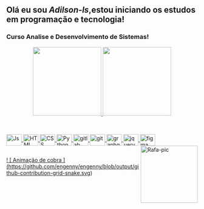 ##  Olá eu sou _*Adilson-ls*_,estou iniciando os estudos em programação e tecnologia!
 
### Curso Analise e Desenvolvimento de Sistemas!

<div align = "center">
  <a href="https://github.com/Adilson-ls">
  <img height = "180em" src = "https://github-readme-stats.vercel.app/api?username=Adilson-ls&show_icons=true&theme=dracula&include_all_commits=true&count_private=true" />
  <img height = "180em" src = "https://github-readme-stats.vercel.app/api/top-langs/?username=Adilson-ls&layout=compact&langs_count=6&theme=dracula" /> 
</div>

##

 <div style = "display: inline_block"> <br>
  <img align = "center" alt = "Js" height = "30" width = "40" src = "https://raw.githubusercontent.com/devicons/devicon/master/icons/javascript/javascript-plain .svg ">
  <img align = "center" alt = "HTML" height = "30" width = "40" src = "https://raw.githubusercontent.com/devicons/devicon/master/icons/html5/html5-original .svg ">
  <img align = "center" alt = "CSS" height = "30" width = "40" src = "https://raw.githubusercontent.com/devicons/devicon/master/icons/css3/css3-original .svg ">
  <img align = "center" alt = "Python" height = "30" width = "40" src = "https://raw.githubusercontent.com/devicons/devicon/master/icons/python/python-original .svg ">
  <img align = "center" alt = "gitlab" height = "30" width = "40" src = "https://cdn.jsdelivr.net/gh/devicons/devicon/icons/gitlab/gitlab-original .svg "/>
  <img align = "center" alt = "git" height = "30" width = "40" src = "https://cdn.jsdelivr.net/gh/devicons/devicon/icons/git/git-original .svg "/>
  <img align = "center" alt = "graphql" height = "30" width = "40" src = "https://cdn.jsdelivr.net/gh/devicons/devicon/icons/graphql/graphql-plain .svg "/>
  <img align = "center" alt = "jquery" height = "30" width = "40" src = "https://cdn.jsdelivr.net/gh/devicons/devicon/icons/jquery/jquery-original .svg "/>
  <img align = "center" alt = "figma" height = "30" width = "40" src = "https://cdn.jsdelivr.net/gh/devicons/devicon/icons/figma/figma-original .svg "/>
  <img align = "right" alt = "Rafa-pic" height = "150" src = "https://media.discordapp.net/attachments/814295711968788522/892768045100068905/download20210903103810.png?width=473&height=473" data- canonical-src = "https://media.discordapp.net/attachments/814295711968788522/892768045100068905/download20210903103810.png?width=473&height=473" style = "max-width: 100%;">
</div>
  
  ##

 
   ! [ Animação de cobra ] (https://github.com/engenny/engenny/blob/output/github-contribution-grid-snake.svg)
